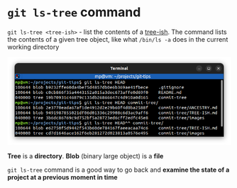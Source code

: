 # `git ls-tree` command

`git ls-tree <tree-ish>` - list the contents of a [tree-ish](TREE-ISH.md). The command lists the contents of a given tree object, like what `/bin/ls -a` does in the current working directory

![](images/git-ls-tree.png)

**Tree** is a **directory**. **Blob** (binary large object) is a **file**

`git ls-tree` command is a good way to go back and **examine the state of a project at a previous moment in time**